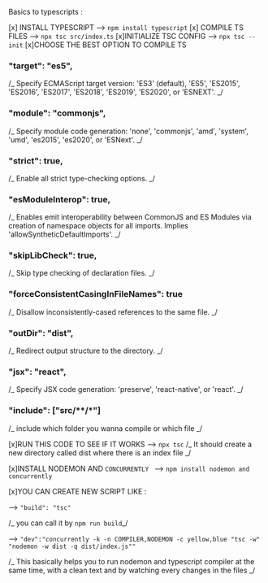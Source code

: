 Basics to typescripts :

[x] INSTALL TYPESCRIPT
--> `npm install typescript`
[x] COMPILE TS FILES
--> `npx tsc src/index.ts`
[x]INITIALIZE TSC CONFIG
--> `npx tsc --init`
[x]CHOOSE THE BEST OPTION TO COMPILE TS

### "target": "es5",

/_ Specify ECMAScript target version: 'ES3' (default), 'ES5', 'ES2015', 'ES2016', 'ES2017', 'ES2018', 'ES2019', 'ES2020', or 'ESNEXT'. _/

### "module": "commonjs",

/_ Specify module code generation: 'none', 'commonjs', 'amd', 'system', 'umd', 'es2015', 'es2020', or 'ESNext'. _/

### "strict": true,

/_ Enable all strict type-checking options. _/

### "esModuleInterop": true,

/_ Enables emit interoperability between CommonJS and ES Modules via creation of namespace objects for all imports. Implies 'allowSyntheticDefaultImports'. _/

### "skipLibCheck": true,

/_ Skip type checking of declaration files. _/

### "forceConsistentCasingInFileNames": true

/_ Disallow inconsistently-cased references to the same file. _/

### "outDir": "dist",

/_ Redirect output structure to the directory. _/

### "jsx": "react",

/_ Specify JSX code generation: 'preserve', 'react-native', or 'react'. _/

### "include": ["src/**/*"]

/_ include which folder you wanna compile or which file _/

[x]RUN THIS CODE TO SEE IF IT WORKS
--> `npx tsc`
/_ It should create a new directory called dist where there is an index file _/

[x]INSTALL NODEMON AND `CONCURRENTLY `
--> `npm install nodemon and concurrently`

[x]YOU CAN CREATE NEW SCRIPT LIKE :

--> `"build": "tsc"`

/_ you can call it by `npm run build`_/

--> `"dev":"concurrently -k -n COMPILER,NODEMON -c yellow,blue "tsc -w" "nodemon -w dist -q dist/index.js""`

/_ This basically helps you to run nodemon and typescript compiler at the same time, with a clean text and by watching every changes in the files _/
